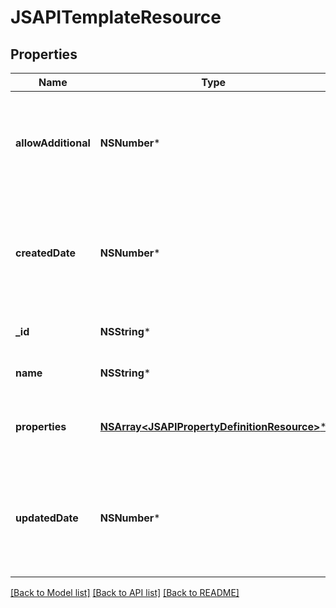 # JSAPITemplateResource

## Properties
Name | Type | Description | Notes
------------ | ------------- | ------------- | -------------
**allowAdditional** | **NSNumber*** | Whether to allow additional properties beyond those specified or not | [optional] 
**createdDate** | **NSNumber*** | The date/time this resource was created in seconds since unix epoch | [optional] 
**_id** | **NSString*** | The id of the template | [optional] 
**name** | **NSString*** | The name of the template | 
**properties** | [**NSArray&lt;JSAPIPropertyDefinitionResource&gt;***](JSAPIPropertyDefinitionResource.md) | The customized properties that are present | [optional] 
**updatedDate** | **NSNumber*** | The date/time this resource was last updated in seconds since unix epoch | [optional] 

[[Back to Model list]](../README.md#documentation-for-models) [[Back to API list]](../README.md#documentation-for-api-endpoints) [[Back to README]](../README.md)


